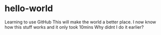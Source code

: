 # hello-world
Learning to use GitHub
This will make the world a better place.
I now know how this stuff works and it only took 10mins
Why didnt I do it earlier?
